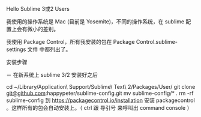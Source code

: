 Hello Sublime 3或2 Users

我使用的操作系统是 Mac (目前是 Yosemite)，不同的操作系统，在 sublime 配置上会有微小的差别。

我使用 Package Control，所有我安装的包在 Package Control.sublime-settings 文件 中都列出了。

安装步骤

－ 在新系统上 sublime 3/2 安装好之后

cd ~/Library/Application\ Support/Sublime\ Text\ 2/Packages/User/
git clone git@github.com:happypeter/sublime-config.git
mv sublime-config/* .
rm -rf sublime-config
到 https://packagecontrol.io/installation 安装 packagecontrol 。这样所有的包会自动安装上。（ ctrl 跟 导引号 来呼叫出 command console ）
